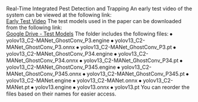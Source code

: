 Real-Time Integrated Pest Detection and Trapping
An early test video of the system can be viewed at the following link:  
[Early Test Video](https://b23.tv/pIzykqW)
The test models used in the paper can be downloaded from the following link:  
[Google Drive - Test Models](https://drive.google.com/drive/folders/1g-qKiZePG70Ukf_2LO_mLcqRUzLe-4Fc?usp=drive_link)
The folder includes the following files:
⦁	yolov13_C2-MANet_GhostConv_P3.engine
⦁	yolov13_C2-MANet_GhostConv_P3.onnx
⦁	yolov13_C2-MANet_GhostConv_P3.pt
⦁	yolov13_C2-MANet_GhostConv_P34.engine
⦁	yolov13_C2-MANet_GhostConv_P34.onnx
⦁	yolov13_C2-MANet_GhostConv_P34.pt
⦁	yolov13_C2-MANet_GhostConv_P345.engine
⦁	yolov13_C2-MANet_GhostConv_P345.onnx
⦁	yolov13_C2-MANet_GhostConv_P345.pt
⦁	yolov13_C2-MANet.engine
⦁	yolov13_C2-MANet.onnx
⦁	yolov13_C2-MANet.pt
⦁	yolov13.engine
⦁	yolov13.onnx
⦁	yolov13.pt
You can reorder the files based on their names for easier access.
